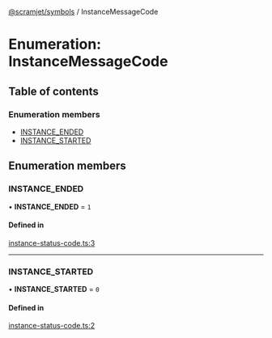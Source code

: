 [@scramjet/symbols](../README.md) / InstanceMessageCode

# Enumeration: InstanceMessageCode

## Table of contents

### Enumeration members

- [INSTANCE\_ENDED](instancemessagecode.md#instance_ended)
- [INSTANCE\_STARTED](instancemessagecode.md#instance_started)

## Enumeration members

### INSTANCE\_ENDED

• **INSTANCE\_ENDED** = `1`

#### Defined in

[instance-status-code.ts:3](https://github.com/scramjetorg/transform-hub/blob/HEAD/packages/symbols/src/instance-status-code.ts#L3)

___

### INSTANCE\_STARTED

• **INSTANCE\_STARTED** = `0`

#### Defined in

[instance-status-code.ts:2](https://github.com/scramjetorg/transform-hub/blob/HEAD/packages/symbols/src/instance-status-code.ts#L2)
